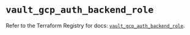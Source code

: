 # `vault_gcp_auth_backend_role`

Refer to the Terraform Registry for docs: [`vault_gcp_auth_backend_role`](https://registry.terraform.io/providers/hashicorp/vault/4.6.0/docs/resources/gcp_auth_backend_role).
